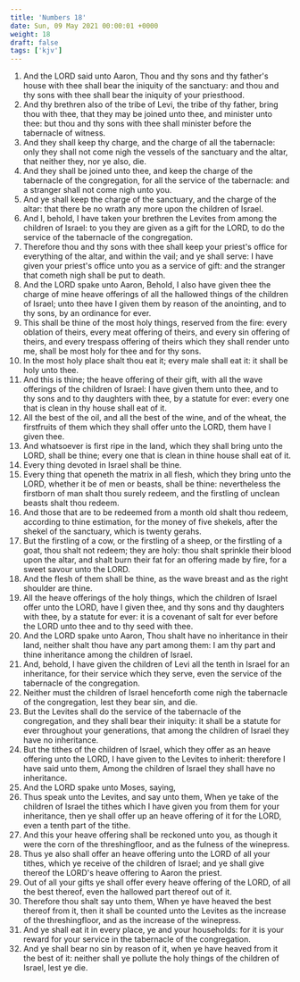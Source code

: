 ```yaml
---
title: 'Numbers 18'
date: Sun, 09 May 2021 00:00:01 +0000
weight: 18
draft: false
tags: ['kjv'] 
---
```


1. And the LORD said unto Aaron, Thou and thy sons and thy father's house with thee shall bear the iniquity of the sanctuary: and thou and thy sons with thee shall bear the iniquity of your priesthood.
2. And thy brethren also of the tribe of Levi, the tribe of thy father, bring thou with thee, that they may be joined unto thee, and minister unto thee: but thou and thy sons with thee shall minister before the tabernacle of witness.
3. And they shall keep thy charge, and the charge of all the tabernacle: only they shall not come nigh the vessels of the sanctuary and the altar, that neither they, nor ye also, die.
4. And they shall be joined unto thee, and keep the charge of the tabernacle of the congregation, for all the service of the tabernacle: and a stranger shall not come nigh unto you.
5. And ye shall keep the charge of the sanctuary, and the charge of the altar: that there be no wrath any more upon the children of Israel.
6. And I, behold, I have taken your brethren the Levites from among the children of Israel: to you they are given as a gift for the LORD, to do the service of the tabernacle of the congregation.
7. Therefore thou and thy sons with thee shall keep your priest's office for everything of the altar, and within the vail; and ye shall serve: I have given your priest's office unto you as a service of gift: and the stranger that cometh nigh shall be put to death.
8. And the LORD spake unto Aaron, Behold, I also have given thee the charge of mine heave offerings of all the hallowed things of the children of Israel; unto thee have I given them by reason of the anointing, and to thy sons, by an ordinance for ever.
9. This shall be thine of the most holy things, reserved from the fire: every oblation of theirs, every meat offering of theirs, and every sin offering of theirs, and every trespass offering of theirs which they shall render unto me, shall be most holy for thee and for thy sons.
10. In the most holy place shalt thou eat it; every male shall eat it: it shall be holy unto thee.
11. And this is thine; the heave offering of their gift, with all the wave offerings of the children of Israel: I have given them unto thee, and to thy sons and to thy daughters with thee, by a statute for ever: every one that is clean in thy house shall eat of it.
12. All the best of the oil, and all the best of the wine, and of the wheat, the firstfruits of them which they shall offer unto the LORD, them have I given thee.
13. And whatsoever is first ripe in the land, which they shall bring unto the LORD, shall be thine; every one that is clean in thine house shall eat of it.
14. Every thing devoted in Israel shall be thine.
15. Every thing that openeth the matrix in all flesh, which they bring unto the LORD, whether it be of men or beasts, shall be thine: nevertheless the firstborn of man shalt thou surely redeem, and the firstling of unclean beasts shalt thou redeem.
16. And those that are to be redeemed from a month old shalt thou redeem, according to thine estimation, for the money of five shekels, after the shekel of the sanctuary, which is twenty gerahs.
17. But the firstling of a cow, or the firstling of a sheep, or the firstling of a goat, thou shalt not redeem; they are holy: thou shalt sprinkle their blood upon the altar, and shalt burn their fat for an offering made by fire, for a sweet savour unto the LORD.
18. And the flesh of them shall be thine, as the wave breast and as the right shoulder are thine.
19. All the heave offerings of the holy things, which the children of Israel offer unto the LORD, have I given thee, and thy sons and thy daughters with thee, by a statute for ever: it is a covenant of salt for ever before the LORD unto thee and to thy seed with thee.
20. And the LORD spake unto Aaron, Thou shalt have no inheritance in their land, neither shalt thou have any part among them: I am thy part and thine inheritance among the children of Israel.
21. And, behold, I have given the children of Levi all the tenth in Israel for an inheritance, for their service which they serve, even the service of the tabernacle of the congregation.
22. Neither must the children of Israel henceforth come nigh the tabernacle of the congregation, lest they bear sin, and die.
23. But the Levites shall do the service of the tabernacle of the congregation, and they shall bear their iniquity: it shall be a statute for ever throughout your generations, that among the children of Israel they have no inheritance.
24. But the tithes of the children of Israel, which they offer as an heave offering unto the LORD, I have given to the Levites to inherit: therefore I have said unto them, Among the children of Israel they shall have no inheritance.
25. And the LORD spake unto Moses, saying,
26. Thus speak unto the Levites, and say unto them, When ye take of the children of Israel the tithes which I have given you from them for your inheritance, then ye shall offer up an heave offering of it for the LORD, even a tenth part of the tithe.
27. And this your heave offering shall be reckoned unto you, as though it were the corn of the threshingfloor, and as the fulness of the winepress.
28. Thus ye also shall offer an heave offering unto the LORD of all your tithes, which ye receive of the children of Israel; and ye shall give thereof the LORD's heave offering to Aaron the priest.
29. Out of all your gifts ye shall offer every heave offering of the LORD, of all the best thereof, even the hallowed part thereof out of it.
30. Therefore thou shalt say unto them, When ye have heaved the best thereof from it, then it shall be counted unto the Levites as the increase of the threshingfloor, and as the increase of the winepress.
31. And ye shall eat it in every place, ye and your households: for it is your reward for your service in the tabernacle of the congregation.
32. And ye shall bear no sin by reason of it, when ye have heaved from it the best of it: neither shall ye pollute the holy things of the children of Israel, lest ye die.
